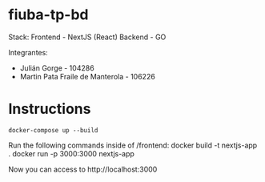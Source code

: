 # fiuba-tp-bd

Stack:
Frontend - NextJS (React)
Backend - GO

Integrantes:
- Julián Gorge - 104286
- Martin Pata Fraile de Manterola - 106226

# Instructions

`docker-compose up --build`

Run the following commands inside of /frontend:
docker build -t nextjs-app .
docker run -p 3000:3000 nextjs-app

Now you can access to http://localhost:3000
